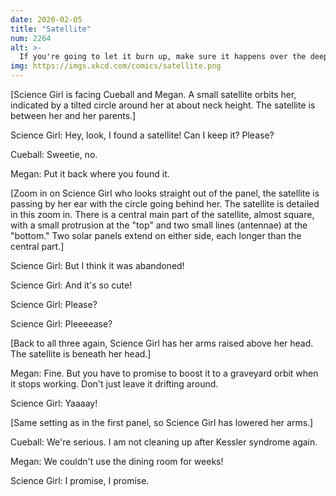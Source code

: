 ```yaml
---
date: 2020-02-05
title: "Satellite"
num: 2264
alt: >-
  If you're going to let it burn up, make sure it happens over the deep end of the bathtub and not any populated parts of the house!
img: https://imgs.xkcd.com/comics/satellite.png
---
```

[Science Girl is facing Cueball and Megan. A small satellite orbits her, indicated by a tilted circle around her at about neck height. The satellite is between her and her parents.]

Science Girl: Hey, look, I found a satellite! Can I keep it? Please?

Cueball: Sweetie, no.

Megan: Put it back where you found it.

[Zoom in on Science Girl who looks straight out of the panel, the satellite is passing by her ear with the circle going behind her. The satellite is detailed in this zoom in. There is a central main part of the satellite, almost square, with a small protrusion at the "top" and two small lines (antennae) at the "bottom." Two solar panels extend on either side, each longer than the central part.]

Science Girl: But I think it was abandoned!

Science Girl: And it's so cute!

Science Girl: Please?

Science Girl: Pleeeease?

[Back to all three again, Science Girl has her arms raised above her head. The satellite is beneath her head.]

Megan: Fine. But you have to promise to boost it to a graveyard orbit when it stops working. Don't just leave it drifting around.

Science Girl: Yaaaay!

[Same setting as in the first panel, so Science Girl has lowered her arms.]

Cueball: We're serious. I am not cleaning up after Kessler syndrome again.

Megan: We couldn't use the dining room for weeks!

Science Girl: I promise, I promise.